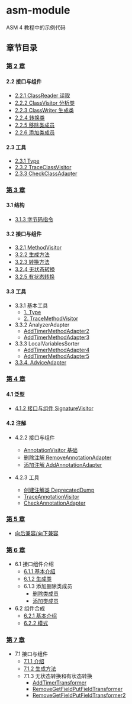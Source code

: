 # asm-module
ASM 4 教程中的示例代码

## 章节目录

### [第 2 章](asm_example/src/main/java/com/andoter/asm_example/part2)
#### 2.2 接口与组件
- [2.2.1 ClassReader 读取](asm_example/src/main/java/com/andoter/asm_example/part2/ClassReaderDemo.kt)
- [2.2.2 ClassVisitor 分析类](asm_example/src/main/java/com/andoter/asm_example/part2/ClassPrintVisitor.kt)
- [2.2.3 ClassWriter 生成类](asm_example/src/main/java/com/andoter/asm_example/part2/ClassWriteDemo.kt)
- [2.2.4 转换类](asm_example/src/main/java/com/andoter/asm_example/part2/ConvertDemo.kt)
- [2.2.5 移除类成员](asm_example/src/main/java/com/andoter/asm_example/part2/RemoveDebugDemo.kt)
- [2.2.6 添加类成员](asm_example/src/main/java/com/andoter/asm_example/part2/AddFieldDemo.kt)

#### 2.3 工具
- [2.3.1 Type](asm_example/src/main/java/com/andoter/asm_example/part2/TypeDemo.kt)
- [2.3.2 TraceClassVisitor](asm_example/src/main/java/com/andoter/asm_example/part2/TraceClassVisitorDemo.kt)
- [2.3.3 CheckClassAdapter](asm_example/src/main/java/com/andoter/asm_example/part2/CheckClassAdapterDemo.kt)

### [第 3 章](MethodVisitor)
#### 3.1 结构
- [3.1.3 字节码指令](asm_example/src/main/java/com/andoter/asm_example/part3/字节码指令)

#### 3.2 接口与组件
- [3.2.1 MethodVisitor](asm_example/src/main/java/com/andoter/asm_example/part3/MethodPrint.kt)
- [3.2.2 生成方法](asm_example/src/main/java/com/andoter/asm_example/part3/GenerateMethod.kt)
- [3.2.3 转换方法](asm_example/src/main/java/com/andoter/asm_example/part3/RemoveNopAdapter.kt)
- [3.2.4 无状态转换](asm_example/src/main/java/com/andoter/asm_example/part3/AddTimerAdapter.kt)
- [3.2.5 有状态转换](asm_example/src/main/java/com/andoter/asm_example/part3/RemoveAddZeroAdapter.kt)

#### 3.3 工具
- 3.3.1 基本工具
    - [1. Type](asm_example/src/main/java/com/andoter/asm_example/part3/TypeDemo.kt)
    - [2. TraceMethodVisitor](asm_example/src/main/java/com/andoter/asm_example/part3/TraceMethodVisitorDemo.kt)
- 3.3.2 AnalyzerAdapter
    - [AddTimerMethodAdapter2](asm_example/src/main/java/com/andoter/asm_example/part3/AddTimerAdapter2.kt)
    - [AddTimerMethodAdapter3](asm_example/src/main/java/com/andoter/asm_example/part3/AddTimerAdapter3.kt)
- 3.3.3 LocalVariablesSorter
    - [AddTimerMethodAdapter4](asm_example/src/main/java/com/andoter/asm_example/part3/AddTimerAdapter4.kt)
    - [AddTimerMethodAdapter5](asm_example/src/main/java/com/andoter/asm_example/part3/AddTimerAdapter5.kt)
- [3.3.4. AdviceAdapter](asm_example/src/main/java/com/andoter/asm_example/part3/AddTimerAdapter6.kt)

### [第 4 章](asm_example/src/main/java/com/andoter/asm_example/part4)
#### 4.1 泛型
- [4.1.2 接口与组件 SignatureVisitor](asm_example/src/main/java/com/andoter/asm_example/part4/SignatureGeneric.kt)

#### 4.2 注解
- 4.2.2 接口与组件
    - [AnnotationVisitor 基础](asm_example/src/main/java/com/andoter/asm_example/part4/AnnotationPrinter.kt)
    - [删除注解 RemoveAnnotationAdapter](asm_example/src/main/java/com/andoter/asm_example/part4/AnnotationDemo.kt)
    - [添加注解 AddAnnotationAdapter](asm_example/src/main/java/com/andoter/asm_example/part4/AddAnnotationAdapter.kt)
    
- 4.2.3 工具
    - [创建注解类 DeprecatedDump](asm_example/src/main/java/com/andoter/asm_example/part4/DeprecatedDump.kt)
    - [TraceAnnotationVisitor](asm_example/src/main/java/com/andoter/asm_example/part4/TraceAnnotationVisitorDemo.kt)
    - [CheckAnnotationAdapter](asm_example/src/main/java/com/andoter/asm_example/part4/CheckAnnotationAdapterDemo.kt)
    
### [第 5 章](asm_example/src/main/java/com/andoter/asm_example/part5)
- [向后兼容/向下兼容](asm_example/src/main/java/com/andoter/asm_example/part5/向后兼容)

### [第 6 章](asm_example/src/main/java/com/andoter/asm_example/part6)
- 6.1 接口组件介绍
    - [6.1.1 基本介绍](asm_example/src/main/java/com/andoter/asm_example/part6/TreeAPI.kt)
    - [6.1.2 生成类](asm_example/src/main/java/com/andoter/asm_example/part6/CreateClass.kt)
    - 6.1.3 添加删除类成员
        - [删除类成员](asm_example/src/main/java/com/andoter/asm_example/part6/RemoveMethodDemo.kt)
        - [添加类成员](asm_example/src/main/java/com/andoter/asm_example/part6/AddFieldDemo.kt)
- 6.2 组件合成
    - [6.2.1 基本介绍](asm_example/src/main/java/com/andoter/asm_example/part6/TreeAPI.kt)
    - [6.2.2 模式](asm_example/src/main/java/com/andoter/asm_example/part6/PatternDemo.kt)
    
### [第 7 章](asm_example/src/main/java/com/andoter/asm_example/part7)
- 7.1 接口与组件
    - [7.1.1 介绍](asm_example/src/main/java/com/andoter/asm_example/part7/MethodNodeAPI.kt)
    - [7.1.2 生成方法](asm_example/src/main/java/com/andoter/asm_example/part7/MakeMethod.kt)
    - 7.1.3 无状态转换和有状态转换
        - [AddTimerTransformer](asm_example/src/main/java/com/andoter/asm_example/part7/AddTimerTransformer.kt)
        - [RemoveGetFieldPutFieldTransformer](asm_example/src/main/java/com/andoter/asm_example/part7/RemoveGetFieldPutFieldTransformer.kt)
        - [RemoveGetFieldPutFieldTransformer2](asm_example/src/main/java/com/andoter/asm_example/part7/RemoveGetFieldPutFieldTransformer2.kt)
    